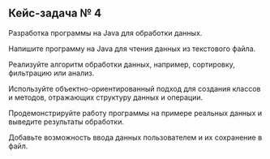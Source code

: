## Кейс-задача № 4

Разработка программы на Java для обработки данных.

Напишите программу на Java для чтения данных из текстового файла.

Реализуйте алгоритм обработки данных, например, сортировку, фильтрацию или анализ.

Используйте объектно-ориентированный подход для создания классов и методов, отражающих структуру данных и операции.

Продемонстрируйте работу программы на примере реальных данных и выведите результаты обработки.

Добавьте возможность ввода данных пользователем и их сохранение в файл.